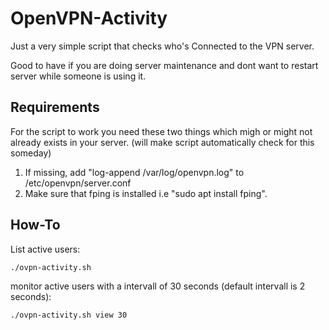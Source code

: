# OpenVPN-Activity
Just a very simple script that checks who's Connected to the VPN server. 

Good to have if you are doing server maintenance and dont want to restart server while someone is using it.

## Requirements

For the script to work you need these two things which migh or might not already exists in your server. (will make script automatically check for this someday)

1. If missing, add "log-append /var/log/openvpn.log" to /etc/openvpn/server.conf
2. Make sure that fping is installed i.e "sudo apt install fping".

## How-To

List active users:
```
./ovpn-activity.sh 
```

monitor active users with a intervall of 30 seconds (default intervall is 2 seconds):
```
./ovpn-activity.sh view 30
```
